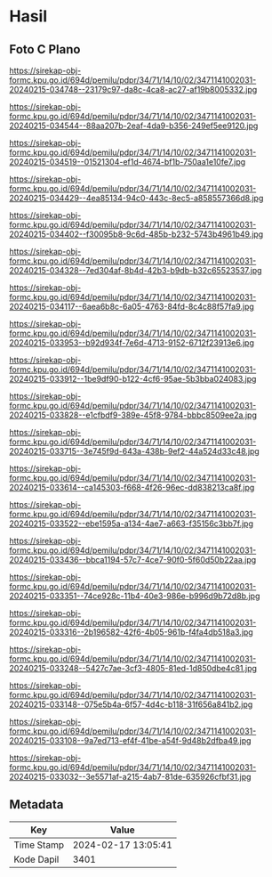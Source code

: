 # Hasil

## Foto C Plano

https://sirekap-obj-formc.kpu.go.id/694d/pemilu/pdpr/34/71/14/10/02/3471141002031-20240215-034748--23179c97-da8c-4ca8-ac27-af19b8005332.jpg

https://sirekap-obj-formc.kpu.go.id/694d/pemilu/pdpr/34/71/14/10/02/3471141002031-20240215-034544--88aa207b-2eaf-4da9-b356-249ef5ee9120.jpg

https://sirekap-obj-formc.kpu.go.id/694d/pemilu/pdpr/34/71/14/10/02/3471141002031-20240215-034519--01521304-ef1d-4674-bf1b-750aa1e10fe7.jpg

https://sirekap-obj-formc.kpu.go.id/694d/pemilu/pdpr/34/71/14/10/02/3471141002031-20240215-034429--4ea85134-94c0-443c-8ec5-a858557366d8.jpg

https://sirekap-obj-formc.kpu.go.id/694d/pemilu/pdpr/34/71/14/10/02/3471141002031-20240215-034402--f30095b8-9c6d-485b-b232-5743b4961b49.jpg

https://sirekap-obj-formc.kpu.go.id/694d/pemilu/pdpr/34/71/14/10/02/3471141002031-20240215-034328--7ed304af-8b4d-42b3-b9db-b32c65523537.jpg

https://sirekap-obj-formc.kpu.go.id/694d/pemilu/pdpr/34/71/14/10/02/3471141002031-20240215-034117--6aea6b8c-6a05-4763-84fd-8c4c88f57fa9.jpg

https://sirekap-obj-formc.kpu.go.id/694d/pemilu/pdpr/34/71/14/10/02/3471141002031-20240215-033953--b92d934f-7e6d-4713-9152-6712f23913e6.jpg

https://sirekap-obj-formc.kpu.go.id/694d/pemilu/pdpr/34/71/14/10/02/3471141002031-20240215-033912--1be9df90-b122-4cf6-95ae-5b3bba024083.jpg

https://sirekap-obj-formc.kpu.go.id/694d/pemilu/pdpr/34/71/14/10/02/3471141002031-20240215-033828--e1cfbdf9-389e-45f8-9784-bbbc8509ee2a.jpg

https://sirekap-obj-formc.kpu.go.id/694d/pemilu/pdpr/34/71/14/10/02/3471141002031-20240215-033715--3e745f9d-643a-438b-9ef2-44a524d33c48.jpg

https://sirekap-obj-formc.kpu.go.id/694d/pemilu/pdpr/34/71/14/10/02/3471141002031-20240215-033614--ca145303-f668-4f26-96ec-dd838213ca8f.jpg

https://sirekap-obj-formc.kpu.go.id/694d/pemilu/pdpr/34/71/14/10/02/3471141002031-20240215-033522--ebe1595a-a134-4ae7-a663-f35156c3bb7f.jpg

https://sirekap-obj-formc.kpu.go.id/694d/pemilu/pdpr/34/71/14/10/02/3471141002031-20240215-033436--bbca1194-57c7-4ce7-90f0-5f60d50b22aa.jpg

https://sirekap-obj-formc.kpu.go.id/694d/pemilu/pdpr/34/71/14/10/02/3471141002031-20240215-033351--74ce928c-11b4-40e3-986e-b996d9b72d8b.jpg

https://sirekap-obj-formc.kpu.go.id/694d/pemilu/pdpr/34/71/14/10/02/3471141002031-20240215-033316--2b196582-42f6-4b05-961b-f4fa4db518a3.jpg

https://sirekap-obj-formc.kpu.go.id/694d/pemilu/pdpr/34/71/14/10/02/3471141002031-20240215-033248--5427c7ae-3cf3-4805-81ed-1d850dbe4c81.jpg

https://sirekap-obj-formc.kpu.go.id/694d/pemilu/pdpr/34/71/14/10/02/3471141002031-20240215-033148--075e5b4a-6f57-4d4c-b118-31f656a841b2.jpg

https://sirekap-obj-formc.kpu.go.id/694d/pemilu/pdpr/34/71/14/10/02/3471141002031-20240215-033108--9a7ed713-ef4f-41be-a54f-9d48b2dfba49.jpg

https://sirekap-obj-formc.kpu.go.id/694d/pemilu/pdpr/34/71/14/10/02/3471141002031-20240215-033032--3e5571af-a215-4ab7-81de-635926cfbf31.jpg


## Metadata

| Key        | Value               |
| ---------- | ------------------- |
| Time Stamp | 2024-02-17 13:05:41 |
| Kode Dapil | 3401                |



